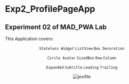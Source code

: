 # Exp2_ProfilePageApp

## Experiment 02 of MAD_PWA Lab

This Application covers:

<div align = center>

  `Stateless Widget`  `ListView`  `Box Decoration`

  `Circle Avatar`  `SizedBox`  `Row`  `Column`

  `Expanded`  `Subtitle`  `Leading`  `Trailing`
  
  </div>
  
  <div align = center>
  
  ![profile](https://user-images.githubusercontent.com/86104620/232132070-c7f8a542-67c2-4d81-82a2-8b6b0707fe96.jpeg)

  </div>
  
  
